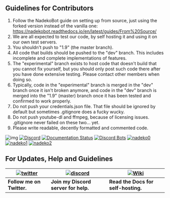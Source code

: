 ## Guidelines for Contributors

1) Follow the NadekoBot guide on setting up from source, just using the forked version instead of the vanilla one: https://nadekobot.readthedocs.io/en/latest/guides/From%20Source/
2) We are all expected to test our code, by self hosting it and using it on our own test servers.
6) You shouldn't push to "1.9" (the master branch).
3) All code that builds should be pushed to the "dev" branch. This includes incomplete and complete implementations of features.
4) The "experimental" branch exists to host code that doesn't build that you cannot fix yourself, but you should only post such code there after you have done extensive testing. Please contact other members when doing so.
5) Typically, code in the "experimental" branch is merged in the "dev" branch once it isn't broken anymore, and code in the "dev" branch is merged into the "1.9" (master) branch once it has been tested and confirmed to work properly.
6) Do not push your credentials.json file. That file should be ignored by default but sometimes .gitignore does a fucky wucky.
7) Do not push youtube-dl and ffmpeg, because of licensing issues. .gitignore never failed on these two... yet.
8) Please write readable, decently formatted and commented code.

![img](https://ci.appveyor.com/api/projects/status/gmu6b3ltc80hr3k9?svg=true)
[![Discord](https://discordapp.com/api/guilds/117523346618318850/widget.png)](https://discord.gg/nadekobot)
[![Documentation Status](https://readthedocs.org/projects/nadekobot/badge/?version=latest)](http://nadekobot.readthedocs.io/en/latest/?badge=latest)
[![Discord Bots](https://discordbots.org/api/widget/status/116275390695079945.svg)](https://discordbots.org/bot/116275390695079945)
[![nadeko0](https://cdn.discordapp.com/attachments/266240393639755778/281920716809699328/part1.png)](https://nadekobot.me)
[![nadeko1](https://cdn.discordapp.com/attachments/266240393639755778/281920134967328768/part2.png)](https://discordapp.com/oauth2/authorize?client_id=170254782546575360&scope=bot&permissions=66186303)
[![nadeko2](https://cdn.discordapp.com/attachments/266240393639755778/281920161311883264/part3.png)](https://nadekobot.me/commands)

## For Updates, Help and Guidelines

| [![twitter](https://cdn.discordapp.com/attachments/155726317222887425/252192520094613504/twiter_banner.JPG)](https://twitter.com/TheNadekoBot) | [![discord](https://cdn.discordapp.com/attachments/266240393639755778/281920766490968064/discord.png)](https://discord.gg/nadekobot) | [![Wiki](https://cdn.discordapp.com/attachments/266240393639755778/281920793330581506/datcord.png)](http://nadekobot.readthedocs.io/en/latest/)
| --- | --- | --- |
| **Follow me on Twitter.** | **Join my Discord server for help.** | **Read the Docs for self-hosting.** |

